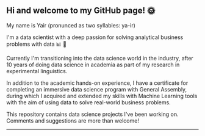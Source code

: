 ## Hi and welcome to my GitHub page! :sun_with_face:

My name is Yair (pronunced as two syllables: ya-ir)

I'm a data scientist with a deep passion for solving analytical business problems with data :bar_chart: :memo: 

Currently I'm transitioning into the data science world in the industry, after 10 years of doing data science in academia as part of my research in experimental linguistics.

In addition to the academic hands-on experience, I have a certificate for completing an immersive data science program with General Assembly, during which I acquired and extended my skills with Machine Learning tools with the aim of using data to solve real-world business problems.

This repository contains data science projects I've been working on. Comments and suggestions are more than welcome!

---







<!--
**yhaendler/yhaendler** is a ✨ _special_ ✨ repository because its `README.md` (this file) appears on your GitHub profile.

Here are some ideas to get you started:

- 🔭 I’m currently working on ...
- 🌱 I’m currently learning ...
- 👯 I’m looking to collaborate on ...
- 🤔 I’m looking for help with ...
- 💬 Ask me about ...
- 📫 How to reach me: ...
- 😄 Pronouns: ...
- ⚡ Fun fact: ...
-->
